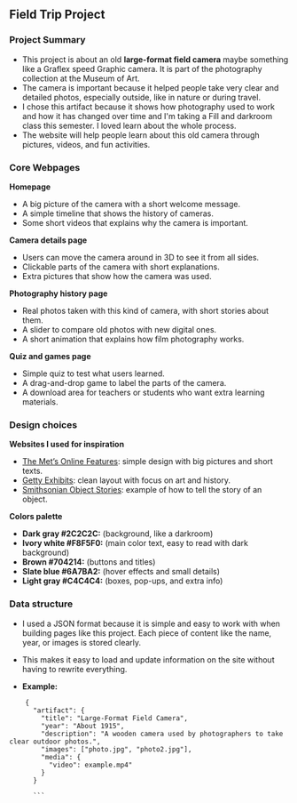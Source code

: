 ## Field Trip Project

### Project Summary

- This project is about an old **large-format field camera** maybe something like a Graflex speed Graphic camera. It is part of the photography collection at the Museum of Art.  
- The camera is important because it helped people take very clear and detailed photos, especially outside, like in nature or during travel.  
- I chose this artifact because it shows how photography used to work and how it has changed over time and I'm taking a Fill and darkroom class this semester. I loved learn about the whole process.
- The website will help people learn about this old camera through pictures, videos, and fun activities.


### Core Webpages

 **Homepage**
  - A big picture of the camera with a short welcome message.  
  - A simple timeline that shows the history of cameras.  
  - Some short videos that explains why the camera is important.

 **Camera details page**
  - Users can move the camera around in 3D to see it from all sides.  
  - Clickable parts of the camera with short explanations.  
  - Extra pictures that show how the camera was used.

 **Photography history page**
  - Real photos taken with this kind of camera, with short stories about them.  
  - A slider to compare old photos with new digital ones.  
  - A short animation that explains how film photography works.

 **Quiz and games page**
  - Simple quiz to test what users learned.  
  - A drag-and-drop game to label the parts of the camera.  
  - A download area for teachers or students who want extra learning materials.

### Design choices

**Websites I used for inspiration**
  - [The Met’s Online Features](https://www.metmuseum.org/art/online-features): simple design with big pictures and short texts.  
  - [Getty Exhibits](https://www.getty.edu/art/exhibitions/): clean layout with focus on art and history.  
  - [Smithsonian Object Stories](https://americanhistory.si.edu/): example of how to tell the story of an object.


  **Colors palette**
  - **Dark gray #2C2C2C:** (background, like a darkroom)
  - **Ivory white #F8F5F0:** (main color text, easy to read with dark background) 
  - **Brown #704214:** (buttons and titles)
  - **Slate blue #6A7BA2:** (hover effects and small details) 
  - **Light gray #C4C4C4:** (boxes, pop-ups, and extra info)

  ### Data structure 

- I used a JSON format because it is simple and easy to work with when building pages like this project. Each piece of content like the name, year, or images is stored clearly. 
- This makes it easy to load and update information on the site without having to rewrite everything.  

- **Example:**

``` 
    {
      "artifact": {
        "title": "Large-Format Field Camera",
        "year": "About 1915",
        "description": "A wooden camera used by photographers to take clear outdoor photos.",
        "images": ["photo.jpg", "photo2.jpg"],
        "media": {
          "video": example.mp4"
        }
      }

      ```